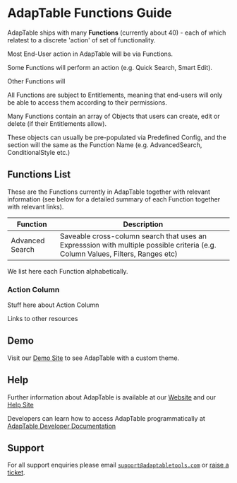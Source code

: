 # AdapTable Functions Guide

AdapTable ships with many **Functions** (currently about 40) - each of which relatest to a discrete 'action' of set of functionality.

Most End-User action in AdapTable will be via Functions.  

Some Functions will perform an action (e.g. Quick Search, Smart Edit).

Other Functions will

All Functions are subject to Entitlements, meaning that end-users will only be able to access them according to their permissions.

Many Functions contain an array of Objects that users can create, edit or delete (if their Entitlements allow).

These objects can usually be pre-populated via Predefined Config, and the section will the same as the Function Name (e.g. AdvancedSearch, ConditionalStyle etc.)


## Functions List

These are the Functions currently in AdapTable together with relevant information
(see below for a detailed summary of each Function together with relevant links).

| Function  	             | Description                                                                                                                      |
|----------------	         |---------------------------------------------	                                                                                    |  
| Advanced Search            | Saveable cross-column search that uses an Expresssion with multiple possible criteria (e.g. Column Values, Filters, Ranges etc)  |
 

We list here each Function alphabetically.

### Action Column

Stuff here about Action Column

Links to other resources


## Demo

Visit our [Demo Site](https://demo.adaptabletools.com/theme/aggridcustomthemedemo) to see AdapTable with a custom theme.

## Help

Further information about AdapTable is available at our [Website](www.adaptabletools.com) and our [Help Site](https://adaptabletools.zendesk.com/hc/en-us)

Developers can learn how to access AdapTable programmatically at [AdapTable Developer Documentation](https://api.adaptabletools.com) 

## Support

For all support enquiries please email [`support@adaptabletools.com`](mailto:support@adaptabletools.com) or [raise a ticket](https://adaptabletools.zendesk.com/hc/en-us/requests/new).
